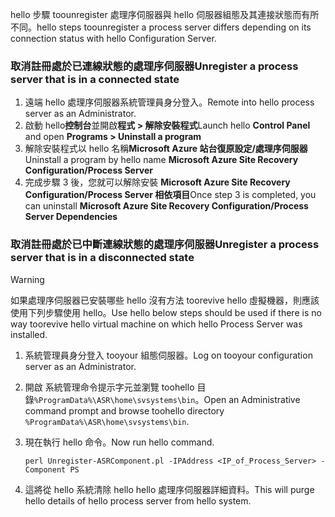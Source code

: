 <span data-ttu-id="8b8df-101">hello 步驟 toounregister 處理序伺服器與 hello 伺服器組態及其連接狀態而有所不同。</span><span class="sxs-lookup"><span data-stu-id="8b8df-101">hello steps toounregister a process server differs depending on its connection status with hello Configuration Server.</span></span>

### <a name="unregister-a-process-server-that-is-in-a-connected-state"></a><span data-ttu-id="8b8df-102">取消註冊處於已連線狀態的處理序伺服器</span><span class="sxs-lookup"><span data-stu-id="8b8df-102">Unregister a process server that is in a connected state</span></span>

1. <span data-ttu-id="8b8df-103">遠端 hello 處理序伺服器系統管理員身分登入。</span><span class="sxs-lookup"><span data-stu-id="8b8df-103">Remote into hello process server as an Administrator.</span></span>
2. <span data-ttu-id="8b8df-104">啟動 hello**控制台**並開啟**程式 > 解除安裝程式**</span><span class="sxs-lookup"><span data-stu-id="8b8df-104">Launch hello **Control Panel** and open **Programs > Uninstall a program**</span></span>
3. <span data-ttu-id="8b8df-105">解除安裝程式以 hello 名稱**Microsoft Azure 站台復原設定/處理序伺服器**</span><span class="sxs-lookup"><span data-stu-id="8b8df-105">Uninstall a program by hello name **Microsoft Azure Site Recovery Configuration/Process Server**</span></span>
4. <span data-ttu-id="8b8df-106">完成步驟 3 後，您就可以解除安裝 **Microsoft Azure Site Recovery Configuration/Process Server 相依項目**</span><span class="sxs-lookup"><span data-stu-id="8b8df-106">Once step 3 is completed, you can uninstall **Microsoft Azure Site Recovery Configuration/Process Server Dependencies**</span></span>

### <a name="unregister-a-process-server-that-is-in-a-disconnected-state"></a><span data-ttu-id="8b8df-107">取消註冊處於已中斷連線狀態的處理序伺服器</span><span class="sxs-lookup"><span data-stu-id="8b8df-107">Unregister a process server that is in a disconnected state</span></span>

> [!WARNING]
> <span data-ttu-id="8b8df-108">如果處理序伺服器已安裝哪些 hello 沒有方法 toorevive hello 虛擬機器，則應該使用下列步驟使用 hello。</span><span class="sxs-lookup"><span data-stu-id="8b8df-108">Use hello below steps should be used if there is no way toorevive hello virtual machine on which hello Process Server was installed.</span></span>

1. <span data-ttu-id="8b8df-109">系統管理員身分登入 tooyour 組態伺服器。</span><span class="sxs-lookup"><span data-stu-id="8b8df-109">Log on tooyour configuration server as an Administrator.</span></span>
2. <span data-ttu-id="8b8df-110">開啟 系統管理命令提示字元並瀏覽 toohello 目錄`%ProgramData%\ASR\home\svsystems\bin`。</span><span class="sxs-lookup"><span data-stu-id="8b8df-110">Open an Administrative command prompt and browse toohello directory `%ProgramData%\ASR\home\svsystems\bin`.</span></span>
3. <span data-ttu-id="8b8df-111">現在執行 hello 命令。</span><span class="sxs-lookup"><span data-stu-id="8b8df-111">Now run hello command.</span></span>

    ```
    perl Unregister-ASRComponent.pl -IPAddress <IP_of_Process_Server> -Component PS
    ```
4. <span data-ttu-id="8b8df-112">這將從 hello 系統清除 hello hello 處理序伺服器詳細資料。</span><span class="sxs-lookup"><span data-stu-id="8b8df-112">This will purge hello details of hello process server from hello system.</span></span>
